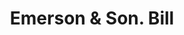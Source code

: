 ---
doi: 10.7916/D8F77QQ7
date_other: '1910'
date_other_textual: 1910-1919
form: printed ephemera
genre:
- Invoices
name:
- Emerson & Son
object_in_context_url: https://biggert.cul.columbia.edu/items/view/ave_biggert_01588
subject_hierarchical_geographic:
- Brattleboro, Vermont, United States
subject_name:
- Emerson & Son
title: Emerson & Son. Bill
sort_title: Emerson & Son. Bill
call_number: ave_biggert_01588
coordinates:
- 42.85,-72.58222222222221
pid: ave_biggert_01588
identifiers: ave_biggert_01588
thumbnail: https://derivativo-3.library.columbia.edu/iiif/2/ldpd:343930/full/!256,256/0/native.jpg
permalink: "/items/ave_biggert_01588/"
layout: iiif-image-page
---